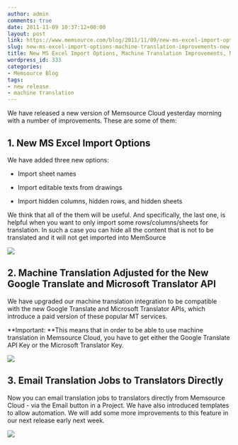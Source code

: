 ```yaml
---
author: admin
comments: true
date: 2011-11-09 10:37:12+00:00
layout: post
link: https://www.memsource.com/blog/2011/11/09/new-ms-excel-import-options-machine-translation-improvements-new-email-feature/
slug: new-ms-excel-import-options-machine-translation-improvements-new-email-feature
title: New MS Excel Import Options, Machine Translation Improvements, New Email Feature
wordpress_id: 333
categories:
- Memsource Blog
tags:
- new release
- machine translation
---
```


We have released a new version of Memsource Cloud yesterday morning with a number of improvements. These are some of them:<!-- more -->


## 1. New MS Excel Import Options


We have added three new options:



	
  * Import sheet names

	
  * Import editable texts from drawings

	
  * Import hidden columns, hidden rows, and hidden sheets


We think that all of the them will be useful. And specifically, the last one, is helpful when you want to only import some rows/columns/sheets for translation. In such a case you can hide all the content that is not to be translated and it will not get imported into MemSource

[![](/wp-content/uploads/2011/11/excel-import-options1.png)](/wp-content/uploads/2011/11/excel-import-options1.png)


## 2. Machine Translation Adjusted for the New Google Translate and Microsoft Translator API


We have upgraded our machine translation integration to be compatible with the new Google Translate and Microsoft Translator APIs, which introduce a paid version of these popular MT services.

**Important: **This means that in order to be able to use machine translation in Memsource Cloud, you have to get either the Google Translate API Key or the Microsoft Translator Key.

[![](/wp-content/uploads/2011/11/machine-translation-settings.png)](/wp-content/uploads/2011/11/machine-translation-settings.png)


## 3. Email Translation Jobs to Translators Directly


Now you can email translation jobs to translators directly from Memsource Cloud - via the Email button in a Project. We have also introduced templates to allow automation. We will add some more improvements to this feature in our next release early next week.

[![](/wp-content/uploads/2011/11/email-to-translator.png)](/wp-content/uploads/2011/11/email-to-translator.png)

